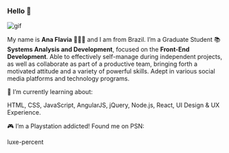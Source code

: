 ### Hello  👋

![gif](https://camo.githubusercontent.com/be4a7c7aaf8cf55dc5f63e091486489f531b23cbae511f13d39275ae1098bb2b/68747470733a2f2f6d656469612e74656e6f722e636f6d2f696d616765732f32643534303365613331303463313861336535313539613632393661663163632f74656e6f722e676966)

My name is  **Ana Flavia** 👩🏻‍💻 and I am from Brazil. I’m a Graduate Student  📚  **Systems Analysis and Development**, focused on the  **Front-End Development**. Able to effectively self-manage during independent projects, as well as collaborate as part of a productive team, bringing forth a motivated attitude and a variety of powerful skills. Adept in various social media platforms and technology programs.

🌱  I’m currently learning about:

HTML, CSS, JavaScript, AngularJS, jQuery, Node.js, React, UI Design & UX Experience.

🎮  I’m a Playstation addicted! Found me on PSN:

luxe-percent

<!--
**luxepercent/luxepercent** is a ✨ _special_ ✨ repository because its `README.md` (this file) appears on your GitHub profile.

Here are some ideas to get you started:

- 🔭 I’m currently working on ...
- 🌱 I’m currently learning ...
- 👯 I’m looking to collaborate on ...
- 🤔 I’m looking for help with ...
- 💬 Ask me about ...
- 📫 How to reach me: ...
- 😄 Pronouns: ...
- ⚡ Fun fact: ...
-->
